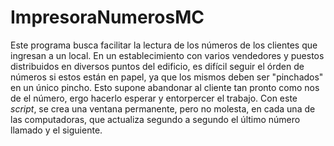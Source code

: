 # ImpresoraNumerosMC

Este programa busca facilitar la lectura de los números de los clientes que ingresan a un local. En un establecimiento con varios vendedores y puestos distribuidos en diversos puntos del edificio, es difícil seguir el órden de números si estos están en papel, ya que los mismos deben ser "pinchados" en un único pincho. Esto supone abandonar al cliente tan pronto como nos de el número, ergo hacerlo esperar y entorpercer el trabajo. 
Con este _script_, se crea una ventana permanente, pero no molesta, en cada una de las computadoras, que actualiza segundo a segundo el último número llamado y el siguiente. 
